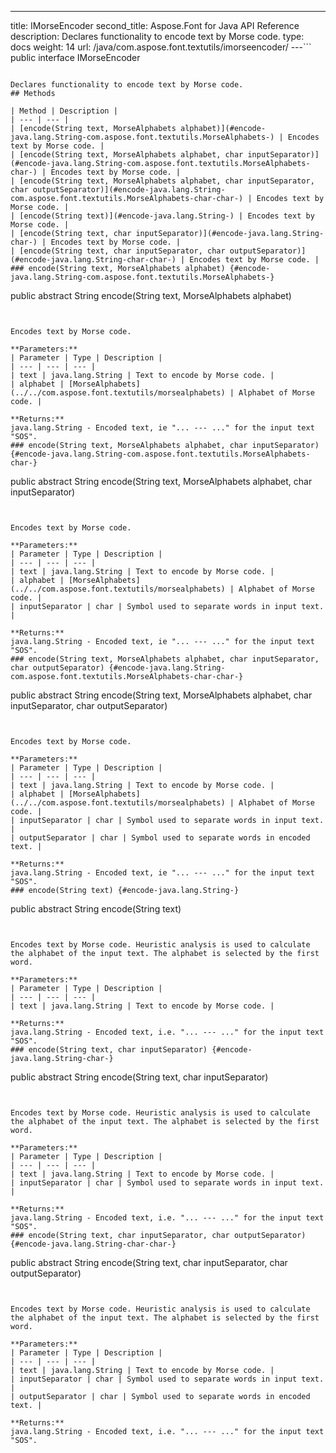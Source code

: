 ---
title: IMorseEncoder
second_title: Aspose.Font for Java API Reference
description: Declares functionality to encode text by Morse code.
type: docs
weight: 14
url: /java/com.aspose.font.textutils/imorseencoder/
---```
public interface IMorseEncoder
```

Declares functionality to encode text by Morse code.
## Methods

| Method | Description |
| --- | --- |
| [encode(String text, MorseAlphabets alphabet)](#encode-java.lang.String-com.aspose.font.textutils.MorseAlphabets-) | Encodes text by Morse code. |
| [encode(String text, MorseAlphabets alphabet, char inputSeparator)](#encode-java.lang.String-com.aspose.font.textutils.MorseAlphabets-char-) | Encodes text by Morse code. |
| [encode(String text, MorseAlphabets alphabet, char inputSeparator, char outputSeparator)](#encode-java.lang.String-com.aspose.font.textutils.MorseAlphabets-char-char-) | Encodes text by Morse code. |
| [encode(String text)](#encode-java.lang.String-) | Encodes text by Morse code. |
| [encode(String text, char inputSeparator)](#encode-java.lang.String-char-) | Encodes text by Morse code. |
| [encode(String text, char inputSeparator, char outputSeparator)](#encode-java.lang.String-char-char-) | Encodes text by Morse code. |
### encode(String text, MorseAlphabets alphabet) {#encode-java.lang.String-com.aspose.font.textutils.MorseAlphabets-}
```
public abstract String encode(String text, MorseAlphabets alphabet)
```


Encodes text by Morse code.

**Parameters:**
| Parameter | Type | Description |
| --- | --- | --- |
| text | java.lang.String | Text to encode by Morse code. |
| alphabet | [MorseAlphabets](../../com.aspose.font.textutils/morsealphabets) | Alphabet of Morse code. |

**Returns:**
java.lang.String - Encoded text, ie "... --- ..." for the input text "SOS".
### encode(String text, MorseAlphabets alphabet, char inputSeparator) {#encode-java.lang.String-com.aspose.font.textutils.MorseAlphabets-char-}
```
public abstract String encode(String text, MorseAlphabets alphabet, char inputSeparator)
```


Encodes text by Morse code.

**Parameters:**
| Parameter | Type | Description |
| --- | --- | --- |
| text | java.lang.String | Text to encode by Morse code. |
| alphabet | [MorseAlphabets](../../com.aspose.font.textutils/morsealphabets) | Alphabet of Morse code. |
| inputSeparator | char | Symbol used to separate words in input text. |

**Returns:**
java.lang.String - Encoded text, ie "... --- ..." for the input text "SOS".
### encode(String text, MorseAlphabets alphabet, char inputSeparator, char outputSeparator) {#encode-java.lang.String-com.aspose.font.textutils.MorseAlphabets-char-char-}
```
public abstract String encode(String text, MorseAlphabets alphabet, char inputSeparator, char outputSeparator)
```


Encodes text by Morse code.

**Parameters:**
| Parameter | Type | Description |
| --- | --- | --- |
| text | java.lang.String | Text to encode by Morse code. |
| alphabet | [MorseAlphabets](../../com.aspose.font.textutils/morsealphabets) | Alphabet of Morse code. |
| inputSeparator | char | Symbol used to separate words in input text. |
| outputSeparator | char | Symbol used to separate words in encoded text. |

**Returns:**
java.lang.String - Encoded text, ie "... --- ..." for the input text "SOS".
### encode(String text) {#encode-java.lang.String-}
```
public abstract String encode(String text)
```


Encodes text by Morse code. Heuristic analysis is used to calculate the alphabet of the input text. The alphabet is selected by the first word.

**Parameters:**
| Parameter | Type | Description |
| --- | --- | --- |
| text | java.lang.String | Text to encode by Morse code. |

**Returns:**
java.lang.String - Encoded text, i.e. "... --- ..." for the input text "SOS".
### encode(String text, char inputSeparator) {#encode-java.lang.String-char-}
```
public abstract String encode(String text, char inputSeparator)
```


Encodes text by Morse code. Heuristic analysis is used to calculate the alphabet of the input text. The alphabet is selected by the first word.

**Parameters:**
| Parameter | Type | Description |
| --- | --- | --- |
| text | java.lang.String | Text to encode by Morse code. |
| inputSeparator | char | Symbol used to separate words in input text. |

**Returns:**
java.lang.String - Encoded text, i.e. "... --- ..." for the input text "SOS".
### encode(String text, char inputSeparator, char outputSeparator) {#encode-java.lang.String-char-char-}
```
public abstract String encode(String text, char inputSeparator, char outputSeparator)
```


Encodes text by Morse code. Heuristic analysis is used to calculate the alphabet of the input text. The alphabet is selected by the first word.

**Parameters:**
| Parameter | Type | Description |
| --- | --- | --- |
| text | java.lang.String | Text to encode by Morse code. |
| inputSeparator | char | Symbol used to separate words in input text. |
| outputSeparator | char | Symbol used to separate words in encoded text. |

**Returns:**
java.lang.String - Encoded text, i.e. "... --- ..." for the input text "SOS".
